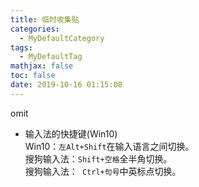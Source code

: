 ```yaml
---
title: 临时收集贴
categories:
  - MyDefaultCategory
tags:
  - MyDefaultTag
mathjax: false
toc: false
date: 2019-10-16 01:15:08
---
```

omit
<!--more-->

* 输入法的快捷键(Win10)  
Win10：`左Alt+Shift`在输入语言之间切换。  
搜狗输入法：`Shift+空格`全半角切换。  
搜狗输入法：` Ctrl+句号`中英标点切换。  
